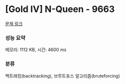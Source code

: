 # [Gold IV] N-Queen - 9663 

[문제 링크](https://www.acmicpc.net/problem/9663) 

### 성능 요약

메모리: 1112 KB, 시간: 4600 ms

### 분류

백트래킹(backtracking), 브루트포스 알고리즘(bruteforcing)

